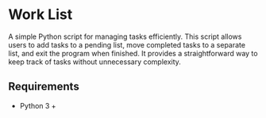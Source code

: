
# Work List

A simple Python script for managing tasks efficiently. This script allows users to add tasks to a pending list, move completed tasks to a separate list, and exit the program when finished. It provides a straightforward way to keep track of tasks without unnecessary complexity.

## Requirements

* Python 3 +
